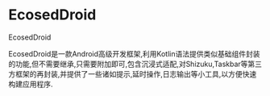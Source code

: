 # EcosedDroid
EcosedDroid

EcosedDroid是一款Android高级开发框架,利用Kotlin语法提供类似基础组件封装的功能,但不需要继承,只需要附加即可,包含沉浸式适配,对Shizuku,Taskbar等第三方框架的再封装,并提供了一些诸如提示,延时操作,日志输出等小工具,以方便快速构建应用程序.

[//]: # (如何使用)

[//]: # ()
[//]: # (1.在项目根目录的settings.gradle.kts中添加Jitpack仓库)

[//]: # ()
[//]: # (repositories {  )

[//]: # (----maven&#40;url = "https://jitpack.io"&#41;  )

[//]: # (})

[//]: # ()
[//]: # (2.在要使用的module的build.gradle.kts中添加EcosedPlugin和LibEcosed依赖&#40;注意: LibEcosed使用了RikkaX AppCompat, 直接引入会与AndroidX AppCompat冲突, 需要手动exclude屏蔽&#41;)

[//]: # ()
[//]: # (dependencies {  )

[//]: # (----implementation&#40;dependencyNotation = "com.github.ecosed:plugin:[![]&#40;https://jitpack.io/v/ecosed/plugin.svg&#41;]&#40;https://jitpack.io/#ecosed/plugin&#41;"&#41;  )

[//]: # (----implementation&#40;  )

[//]: # (--------dependencyNotation = "com.github.ecosed:libecosed:[![]&#40;https://jitpack.io/v/ecosed/libecosed.svg&#41;]&#40;https://jitpack.io/#ecosed/libecosed&#41;",  )

[//]: # (--------dependencyConfiguration = {  )

[//]: # (------------exclude&#40;  )

[//]: # (----------------group = "dev.rikka.rikkax.appcompat",  )

[//]: # (----------------module = "appcompat"  )

[//]: # (------------&#41;  )

[//]: # (--------}  )

[//]: # (----&#41;  )

[//]: # (})

[//]: # ()
[//]: # (3.点击SyncNow完成工程设定.)

[//]: # ()
[//]: # (4.配置Application全局类, 点击查看[示例代码]&#40;https://github.dev/ecosed/libecosed/blob/master/demo/src/main/kotlin/io/ecosed/libecosed_example/MyApplication.kt&#41;.)